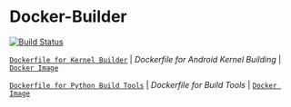 # Docker-Builder

[![Build Status](https://travis-ci.com/crazyuploader/Docker-Builder.svg?branch=master)](https://travis-ci.com/crazyuploader/Docker-Builder)

[`Dockerfile for Kernel Builder`](kernel_build/Dockerfile)  | *Dockerfile for Android Kernel Building*  | [`Docker Image`](https://hub.docker.com/r/crazyuploader/kernel_build)

[`Dockerfile for Python Build Tools`](python_build_tools/Dockerfile)  | *Dockerfile for Build Tools*  | [`Docker Image`](https://hub.docker.com/r/crazyuploader/python_build_tools)

